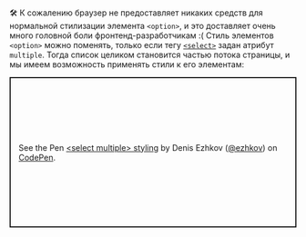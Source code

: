 ---
---

🛠 К сожалению браузер не предоставляет никаких средств для нормальной стилизации элемента `<option>`, и это доставляет очень много головной боли фронтенд-разработчикам :( Стиль элементов `<option>` можно поменять, только если тегу [`<select>`](/html/select/) задан атрибут `multiple`. Тогда список целиком становится частью потока страницы, и мы имеем возможность применять стили к его элементам:

<p class="codepen" data-height="265" data-theme-id="dark" data-default-tab="html,result" data-user="ezhkov" data-slug-hash="PoGOowj" style="height: 265px; box-sizing: border-box; display: flex; align-items: center; justify-content: center; border: 2px solid; margin: 1em 0; padding: 1em;" data-pen-title="select multiple styling">
  <span>See the Pen <a href="https://codepen.io/ezhkov/pen/PoGOowj">
  &lt;select multiple&gt; styling</a> by Denis Ezhkov (<a href="https://codepen.io/ezhkov">@ezhkov</a>)
  on <a href="https://codepen.io">CodePen</a>.</span>
</p>
<script async src="https://cpwebassets.codepen.io/assets/embed/ei.js"></script>

